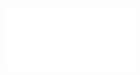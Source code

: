 ![Cardinality](../../../../../Attachments/2.%20Mathematics/1.%20Pure%20mathematics/Mathematical%20logic/Set%20theory/Concepts/Cardinality/IMG-20240214165832399.pdf)